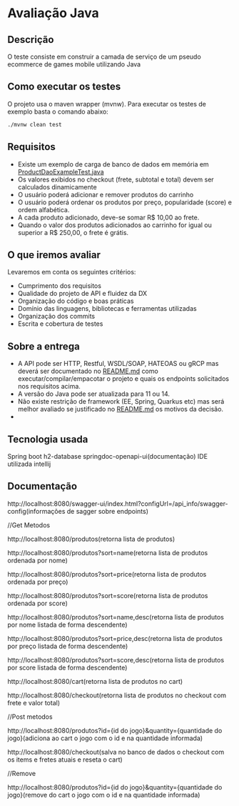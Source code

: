 # Avaliação Java


## Descrição

  O teste consiste em construir a camada de serviço de um pseudo ecommerce de games mobile utilizando Java

## Como executar os testes
  
  O projeto usa o maven wrapper (mvnw).
  Para executar os testes de exemplo basta o comando abaixo:
  ```sh
  ./mvnw clean test
  ```

## Requisitos

  - Existe um exemplo de carga de banco de dados em memória em [ProductDaoExampleTest.java](./src/test/java/br/com/supera/game/store/ProductDaoExampleTest.java)
  - Os valores exibidos no checkout (frete, subtotal e total) devem ser calculados dinamicamente
  - O usuário poderá adicionar e remover produtos do carrinho
  - O usuário poderá ordenar os produtos por preço, popularidade (score) e ordem alfabética.
  - A cada produto adicionado, deve-se somar R$ 10,00 ao frete.
  - Quando o valor dos produtos adicionados ao carrinho for igual ou superior a R$ 250,00, o frete é grátis.

## O que iremos avaliar

Levaremos em conta os seguintes critérios:

  - Cumprimento dos requisitos
  - Qualidade do projeto de API e fluidez da DX
  - Organização do código e boas práticas
  - Domínio das linguagens, bibliotecas e ferramentas utilizadas
  - Organização dos commits
  - Escrita e cobertura de testes

## Sobre a entrega

  - A API pode ser HTTP, Restful, WSDL/SOAP, HATEOAS ou gRCP mas deverá ser documentado no [README.md](./README.md) como executar/compilar/empacotar o projeto e quais os endpoints solicitados nos requisitos acima. 
  - A versão do Java pode ser atualizada para 11 ou 14.
  - Não existe restrição de framework (EE, Spring, Quarkus etc) mas será melhor avaliado se justificado no [README.md](./README.md) os motivos da decisão.
  - 
## Tecnologia usada 

Spring boot
h2-database
springdoc-openapi-ui(documentação)
IDE utilizada intellij

## Documentação

http://localhost:8080/swagger-ui/index.html?configUrl=/api_info/swagger-config(informações de sagger sobre endpoints)

//Get Metodos

http://localhost:8080/produtos(retorna lista de produtos)

http://localhost:8080/produtos?sort=name(retorna lista de produtos ordenada por nome)

http://localhost:8080/produtos?sort=price(retorna lista de produtos ordenada por preço)

http://localhost:8080/produtos?sort=score(retorna lista de produtos ordenada por score)

http://localhost:8080/produtos?sort=name,desc(retorna lista de produtos por nome listada de forma descendente)

http://localhost:8080/produtos?sort=price,desc(retorna lista de produtos por preço listada de forma descendente)

http://localhost:8080/produtos?sort=score,desc(retorna lista de produtos por score listada de forma descendente)

http://localhost:8080/cart(retorna lista de produtos no cart)

http://localhost:8080/checkout(retorna lista de produtos no checkout com frete e valor total)

//Post metodos

http://localhost:8080/produtos?id={id do jogo}&quantity={quantidade do jogo}(adiciona ao cart o jogo com o id e na quantidade informada)

http://localhost:8080/checkout(salva no banco de dados o checkout com os items e fretes atuais e reseta o cart)

//Remove

http://localhost:8080/produtos?id={id do jogo}&quantity={quantidade do jogo}(remove do cart o jogo com o id e na quantidade informada)





